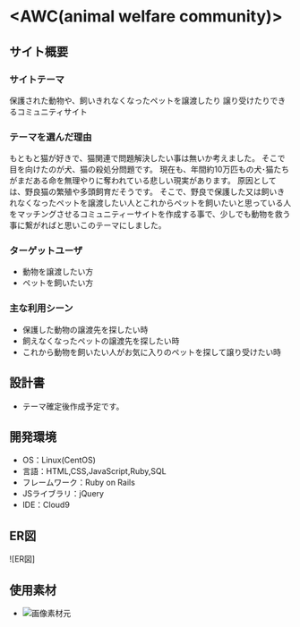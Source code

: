 # <AWC(animal welfare community)>

## サイト概要
### サイトテーマ
保護された動物や、飼いきれなくなったペットを譲渡したり
譲り受けたりできるコミュニティサイト

### テーマを選んだ理由
もともと猫が好きで、猫関連で問題解決したい事は無いか考えました。
そこで目を向けたのが犬、猫の殺処分問題です。
現在も、年間約10万匹もの犬･猫たちがまだある命を無理やりに奪われている悲しい現実があります。
原因としては、野良猫の繁殖や多頭飼育だそうです。
そこで、野良で保護した又は飼いきれなくなったペットを譲渡したい人とこれからペットを飼いたいと思っている人をマッチングさせるコミュニティーサイトを作成する事で、少しでも動物を救う事に繋がればと思いこのテーマにしました。

### ターゲットユーザ
- 動物を譲渡したい方
- ペットを飼いたい方

### 主な利用シーン
- 保護した動物の譲渡先を探したい時
- 飼えなくなったペットの譲渡先を探したい時
- これから動物を飼いたい人がお気に入りのペットを探して譲り受けたい時

## 設計書
- テーマ確定後作成予定です。

## 開発環境
- OS：Linux(CentOS)
- 言語：HTML,CSS,JavaScript,Ruby,SQL
- フレームワーク：Ruby on Rails
- JSライブラリ：jQuery
- IDE：Cloud9

## ER図
![ER図]

## 使用素材
- ![画像素材元](https://pixabay.com/ja/)
